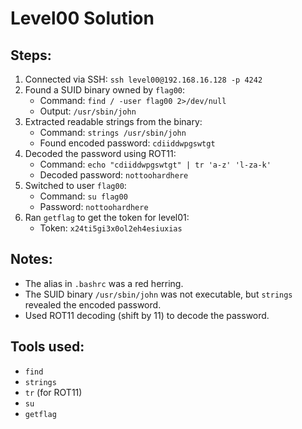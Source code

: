 # Level00 Solution

## Steps:
1. Connected via SSH: `ssh level00@192.168.16.128 -p 4242`
2. Found a SUID binary owned by `flag00`:
   - Command: `find / -user flag00 2>/dev/null`
   - Output: `/usr/sbin/john`
3. Extracted readable strings from the binary:
   - Command: `strings /usr/sbin/john`
   - Found encoded password: `cdiiddwpgswtgt`
4. Decoded the password using ROT11:
   - Command: `echo "cdiiddwpgswtgt" | tr 'a-z' 'l-za-k'`
   - Decoded password: `nottoohardhere`
5. Switched to user `flag00`:
   - Command: `su flag00`
   - Password: `nottoohardhere`
6. Ran `getflag` to get the token for level01:
   - Token: `x24ti5gi3x0ol2eh4esiuxias`

## Notes:
- The alias in `.bashrc` was a red herring.
- The SUID binary `/usr/sbin/john` was not executable, but `strings` revealed the encoded password.
- Used ROT11 decoding (shift by 11) to decode the password.

## Tools used:
- `find`
- `strings`
- `tr` (for ROT11)
- `su`
- `getflag`